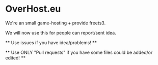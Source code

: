 # OverHost.eu
We're an small game-hosting + provide freets3.
<p></p>
We will now use this for people can report/sent idea.

** Use issues if you have idea/problems! **
<p></p>
** Use ONLY "Pull requests" if you have some files could be added/or edited! **
